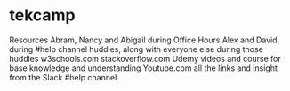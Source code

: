 # tekcamp
Resources
Abram, Nancy and Abigail during Office Hours
Alex and David, during #help channel huddles, along with everyone else during those huddles
w3schools.com
stackoverflow.com
Udemy videos and course for base knowledge and understanding
Youtube.com
all the links and insight from the Slack #help channel